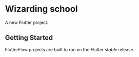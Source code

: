 # Wizarding school

A new Flutter project.

## Getting Started

FlutterFlow projects are built to run on the Flutter _stable_ release.
